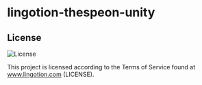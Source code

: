 # lingotion-thespeon-unity

## License
![License](https://img.shields.io/badge/license-Custom-blue.svg)

This project is licensed according to the Terms of Service found at www.lingotion.com (LICENSE).

